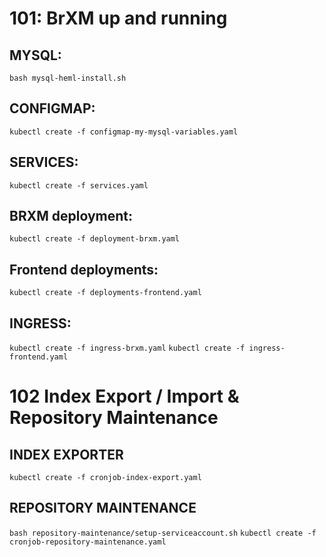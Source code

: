 # 101: BrXM up and running

## MYSQL:

`bash mysql-heml-install.sh ` 

## CONFIGMAP:

`kubectl create -f configmap-my-mysql-variables.yaml`

## SERVICES:

`kubectl create -f services.yaml`

## BRXM deployment:

`kubectl create -f deployment-brxm.yaml`

## Frontend deployments:

`kubectl create -f deployments-frontend.yaml`

## INGRESS:

`kubectl create -f ingress-brxm.yaml`
`kubectl create -f ingress-frontend.yaml`

# 102 Index Export / Import & Repository Maintenance

## INDEX EXPORTER

`kubectl create -f cronjob-index-export.yaml`

## REPOSITORY MAINTENANCE

`bash repository-maintenance/setup-serviceaccount.sh`
`kubectl create -f cronjob-repository-maintenance.yaml`



